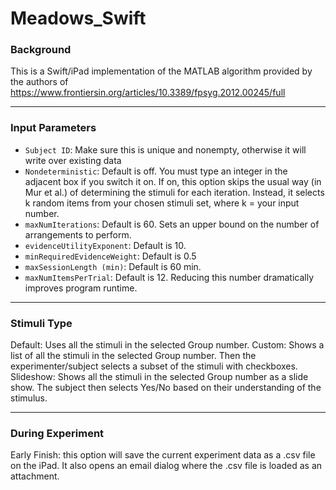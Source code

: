 # Meadows_Swift

### Background
This is a Swift/iPad implementation of the MATLAB algorithm provided by the authors of 
https://www.frontiersin.org/articles/10.3389/fpsyg.2012.00245/full

---

### Input Parameters
- `Subject ID`:       Make sure this is unique and nonempty, otherwise it will write over existing data
- `Nondeterministic`: Default is off. You must type an integer in the adjacent box if you switch it on. If on, this option skips the usual way (in Mur et al.) of determining the stimuli for each iteration. Instead, it selects k random items from your chosen stimuli set, where k = your input number.
- `maxNumIterations`: Default is 60. Sets an upper bound on the number of arrangements to perform.
- `evidenceUtilityExponent`: Default is 10.
- `minRequiredEvidenceWeight`: Default is 0.5
- `maxSessionLength (min)`: Default is 60 min.
- `maxNumItemsPerTrial`: Default is 12. Reducing this number dramatically improves program runtime.
 ---
 
 ### Stimuli Type
 Default: Uses all the stimuli in the selected Group number.
 Custom: Shows a list of all the stimuli in the selected Group number. Then the experimenter/subject selects a subset of the stimuli with checkboxes.
 Slideshow: Shows all the stimuli in the selected Group number as a slide show. The subject then selects Yes/No based on their understanding of the stimulus.
 
 ---
 
 ### During Experiment
 Early Finish: this option will save the current experiment data as a .csv file on the iPad. It also opens an email dialog where the .csv file is loaded as an attachment.

